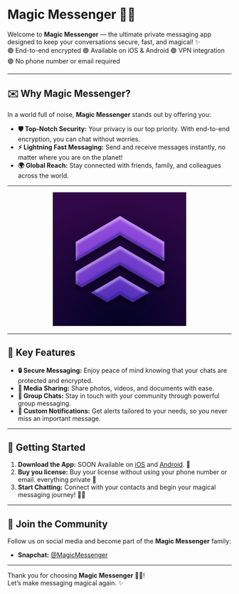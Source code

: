 # Magic Messenger 📲🌐

Welcome to **Magic Messenger** — the ultimate private messaging app designed to keep your conversations secure, fast, and magical! ✨
<br />
🟣 End-to-end encrypted 🟣 Available on iOS & Android 🟣 VPN integration 🟣 No phone number or email required

---

## ✉️ Why Magic Messenger?

In a world full of noise, **Magic Messenger** stands out by offering you:

- **🛡️ Top-Notch Security:** Your privacy is our top priority. With end-to-end encryption, you can chat without worries.
- **⚡ Lightning Fast Messaging:** Send and receive messages instantly, no matter where you are on the planet!
- **🌍 Global Reach:** Stay connected with friends, family, and colleagues across the world.

---

<p align="center">
  <img src="logo.png" alt="Magic Messenger Logo" width="300px">
</p>

---

## 🎯 Key Features

- **🔒 Secure Messaging:** Enjoy peace of mind knowing that your chats are protected and encrypted.
- **📁 Media Sharing:** Share photos, videos, and documents with ease.
- **💬 Group Chats:** Stay in touch with your community through powerful group messaging.
- **🔔 Custom Notifications:** Get alerts tailored to your needs, so you never miss an important message.

---

## 🚀 Getting Started

1. **Download the App:** SOON Available on [iOS](#) and [Android](#). 📲
2. **Buy you license:** Buy your license without using your phone number or email. everything private 🔐
3. **Start Chatting:** Connect with your contacts and begin your magical messaging journey! 👾🚀

---

## 👥 Join the Community

Follow us on social media and become part of the **Magic Messenger** family:

- **Snapchat:** [@MagicMessenger]([#](https://www.snapchat.com/add/magicmessenger?sender_web_id=b823d2d0-f67f-41c4-8d14-a90228e0f960&device_type=desktop&is_copy_url=true))

---

Thank you for choosing **Magic Messenger** 📲🌐! 
<br />
Let’s make messaging magical again. ✨

